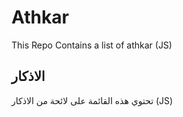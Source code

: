 # Athkar
This Repo Contains a list of athkar (JS)
## الاذكار
تحتوي هذه القائمة على لائحة من الاذكار (JS)
